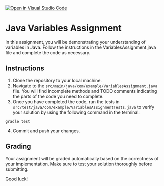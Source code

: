 [![Open in Visual Studio Code](https://classroom.github.com/assets/open-in-vscode-718a45dd9cf7e7f842a935f5ebbe5719a5e09af4491e668f4dbf3b35d5cca122.svg)](https://classroom.github.com/online_ide?assignment_repo_id=11758834&assignment_repo_type=AssignmentRepo)
# Java Variables Assignment

In this assignment, you will be demonstrating your understanding of variables in Java. Follow the instructions in the VariablesAssignment.java file and complete the code as necessary.

## Instructions

1. Clone the repository to your local machine.
2. Navigate to the `src/main/java/com/example/VariablesAssignment.java` file. You will find incomplete methods and TODO comments indicating the parts of the code you need to complete.
3. Once you have completed the code, run the tests in `src/test/java/com/example/VariablesAssignmentTests.java` to verify your solution by using the following command in the terminal:

```gradle test```

4. Commit and push your changes.

## Grading

Your assignment will be graded automatically based on the correctness of your implementation. Make sure to test your solution thoroughly before submitting.

Good luck!
